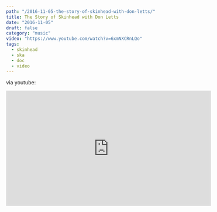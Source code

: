 ```yaml
---
path: "/2016-11-05-the-story-of-skinhead-with-don-letts/"
title: The Story of Skinhead with Don Letts
date: "2016-11-05"
draft: false
category: "music"
video: "https://www.youtube.com/watch?v=6xmNXCRnLQo"
tags:
  - skinhead
  - ska
  - doc
  - video
---
```


via youtube:

<iframe width="560" height="315" src="https://www.youtube.com/embed/reGXa3vgeF4" frameborder="0" allowfullscreen></iframe>
